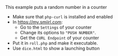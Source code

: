 
This example puts a random number in a counter
- Make sure that `php-curl` is installed and enabled
- In https://my.smiirl.com:
    - Go to the `Settings` of your counter
    - Change its options to `"PUSH NUMBER"`. 
    - Get the `CURL Endpoint` of your counter
- Put it in `roll.php` and make it executable.
- Use `dice.html` to show a launching button
 